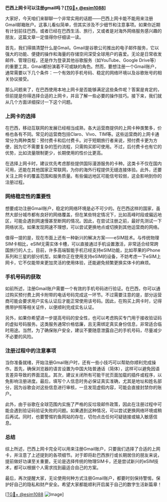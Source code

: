 **巴西上网卡可以注册gmail吗？[[TG💪+ @esim1088](https://t.me/s/esim1088)]**

大家好，今天咱们来聊聊一个非常实用的话题——巴西上网卡能不能用来注册Gmail邮箱账户。这事儿看似简单，但其实涉及不少细节和注意事项。如果你近期有计划前往巴西，或者已经在巴西生活、旅行，又或者是对海外网络服务感兴趣的朋友，这篇文章一定值得你仔细读一读。

首先，我们得搞清楚什么是Gmail。Gmail是谷歌公司推出的电子邮件服务，它以强大的功能、便捷的操作和海量的存储空间深受全球用户的喜爱。无论是日常收发邮件、管理日程，还是作为登录其他谷歌服务（如YouTube、Google Drive等）的重要工具，Gmail都扮演着不可或缺的角色。然而，要想注册一个Gmail账户，通常需要以下几个条件：一个有效的手机号码、稳定的网络环境以及谷歌账号的相关协议接受。

那么问题来了，在巴西使用本地上网卡是否能够满足这些条件呢？答案是肯定的，但前提是你得选择合适的上网卡，并且了解一些必要的操作技巧。接下来，我们就从几个方面详细探讨一下这个问题。

### 上网卡的选择

在巴西，移动互联网的发展已经相当成熟，各大运营商提供的上网卡种类繁多，价格也各有不同。常见的运营商包括Claro、Vivo、TIM等。这些运营商的上网卡通常分为两种类型：预付费卡和后付费卡。对于短期旅行者来说，预付费卡更为方便，因为它不需要复杂的签约流程，只需购买即可使用。不过，后付费卡也有它的优势，比如流量限制更少，长期使用的性价比更高。

在选择上网卡时，建议优先考虑那些提供国际漫游服务的卡种。这类卡不仅在国内可用，还能在其他国家正常联网，为你的海外行程提供无缝连接体验。此外，还要关注上网卡的覆盖范围和服务质量。有些偏远地区可能信号较弱，这会影响到你的注册过程。

### 网络稳定性的重要性

想要成功注册Gmail账户，稳定的网络环境是必不可少的。在巴西这样的国家，虽然大部分城市都有良好的网络覆盖，但在某些特定情况下，比如高峰时段或偏远地区，可能会遇到网速慢甚至断网的情况。因此，在尝试注册之前，最好先测试一下网络状况。如果发现网速不理想，可以尝试更换地点或切换到其他运营商的网络。

值得一提的是，现在市面上还有一种新兴的解决方案——eSIM技术。与传统物理SIM卡相比，eSIM无需实体卡槽，可以直接通过手机设置激活，非常适合经常跨国旅行的人士。目前，许多高端智能手机已经支持eSIM功能，比如苹果的iPhone系列和三星的部分机型。如果你正在使用支持eSIM的设备，不妨考虑一下eSIM上网卡，它不仅能带来更加灵活的使用体验，还能避免频繁更换实体卡的麻烦。

### 手机号码的获取

如前所述，注册Gmail账户需要一个有效的手机号码进行验证。在巴西，你可以通过购买预付费上网卡附带的电话号码完成这一环节。不过需要注意的是，部分运营商可能会要求用户实名认证后才能正常使用该号码。因此，在购买上网卡时，记得携带护照等相关证件，以便顺利完成实名认证。

另外，如果你希望进一步提高号码的安全性，也可以考虑购买专门用于接收验证码的虚拟号码服务。这类服务通常价格低廉，且无需绑定真实身份信息，非常适合临时用途。当然，为了确保账户安全，建议不要随意泄露自己的手机号码，尽量减少不必要的风险。

### 注册过程中的注意事项

当你准备就绪，开始注册Gmail账户时，还有一些小技巧可以帮助你顺利完成操作。首先，确保浏览器的语言设置为中国大陆普通话（简体），这样可以避免因语言差异导致的界面混乱。其次，建议关闭所有可能干扰页面加载的插件或程序，以免影响注册进度。最后，填写个人信息时务必保证真实准确，尤其是地址和姓名部分，因为谷歌会对这些信息进行审核，一旦发现虚假内容，可能会直接封禁你的账户。

此外，由于谷歌在全球范围内实施了严格的反垃圾邮件政策，因此在注册过程中可能会遇到验证码验证失败的问题。如果遇到这种情况，可以尝试更换网络环境或稍后再试。同时，也要警惕钓鱼网站的存在，切勿点击任何可疑链接或输入敏感信息。

### 总结

综上所述，巴西上网卡完全可以用来注册Gmail账户，只要我们选择了合适的上网卡，并注意了上述提到的各项细节。对于即将赴巴西旅行或长期居住的朋友来说，提前做好功课至关重要。无论是选择传统的物理SIM卡，还是尝试新兴的eSIM技术，都可以根据个人需求找到最适合自己的方案。

最后，再次提醒大家，无论使用何种方式注册Gmail账户，都要时刻保持警惕，保护好自己的隐私和财产安全。希望大家都能顺利开启属于自己的数字生活新篇章！

[[TG💪+ @esim1088](https://t.me/s/esim1088) ![Image](https://i.postimg.cc/4NQfJmqS/Snipaste-2025-05-13-00-14-12.png)]